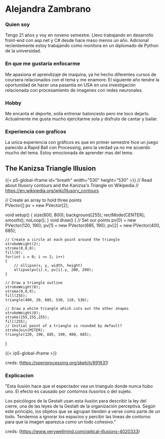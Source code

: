 # Alejandra Zambrano
### Quien soy
Tengo 21 años y voy en noveno semestre. Llevo trabajando en desarrollo front-end con asp.net y C# desde hace maso menos un año. Adicional recientemente estoy trabajando como monitora en un diplomado de Python de la universidad.
### En que me gustaría enfocarme
Me apasiona el aprendizaje de maquina, ya he hecho diferentes cursos de coursera relacionados con el tema y me enamore. El siguiente año tendre la oportunidad de hacer una pasantía en USA en una investigación relacionada con procesamiento de imagenes con redes neuronales.
### Hobby
Me encanta el deporte, solía entrenar baloncesto pero me toco dejarlo. Actualmente me gusta mucho ejercitarme sola y disfruto de cantar y bailar.

### Experiencia con graficos
La unica experiencia con gráficos es que en primer semestre hice un juego parecido a Rapid Ball con Processing, pero la verdad ya no me acuerdo mucho del tema. Estoy emocionada de aprender mas del tema.


## The Kanizsa Triangle Illusion
{{< p5-global-iframe id="breath" width="530" height="530" >}}
// Read about Illusory contours and the Kanizsa's Triangle on Wikipedia
// https://en.wikipedia.org/wiki/Illusory_contours

// Create an array to hold three points  
PVector[] pv = new PVector[2]; 

void setup() {
	size(800, 800);
	background(255);
	rectMode(CENTER);
	smooth();
	noLoop();
}
void draw() {
	// Set our points
	pv[0] = new PVector(120, 190);
	pv[1] = new PVector(685, 190);
	pv[2] = new PVector(400, 685);
	
	// Create a circle at each point around the triangle
	strokeWeight(2);	
	stroke(0,0,0);
	fill(0);
	for(int i = 0; i <= 2; i++)
	{
		// ellipse(x, y, width, height)  
		ellipse(pv[i].x, pv[i].y, 200, 200); 
	} 
	
	// Draw a triangle outline
	strokeWeight(8);	
	stroke(0,0,0);
	fill(255);	
	triangle(400, 20, 685, 530, 110, 530);

	// Draw a white triangle which cuts out the other shapes
	strokeWeight(0);
	stroke(255,255,255);
	fill(255);	 
	// Initial point of a triangle is rounded by default?
	strokeJoin(MITER);
	triangle(120, 190, 685, 190, 400, 685);
}	

{{< /p5-global-iframe >}}

creds: (https://openprocessing.org/sketch/691631)

### Explicacion 
"Esta ilusión hace que el espectador vea un triangulo donde nunca hubo uno. El efecto es causado por contornos ilusorios o del sujeto.

Los psicólogos de la Gestalt usan esta ilusión para describir la ley del cierre, una de las leyes de la Gestalt de la organización perceptiva. Según este principio, los objetos que se agrupan tienden a verse como parte de un todo. Tendemos a ignorar los espacios y percibir las líneas de contorno para que la imagen aparezca como un todo cohesivo."

 creds: (https://www.verywellmind.com/optical-illusions-4020333)


